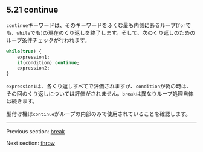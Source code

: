## 5.21 continue

`continue`キーワードは、そのキーワードをふくむ最も内側にあるループ(`for`でも、`while`でも)の現在のくり返しを終了します。そして、次のくり返しのためのループ条件チェックが行われます。

```haxe
while(true) {
	expression1;
	if(condition) continue;
	expression2;
}
```

`expression1`は、各くり返しすべてで評価されますが、`condition`が偽の時は、その回のくり返しについては評価がされません。`break`は異なりループ処理自体は続きます。

型付け機は`continue`がループの内部のみで使用されていることを確認します。

---

Previous section: [break](expression-break.md)

Next section: [throw](expression-throw.md)